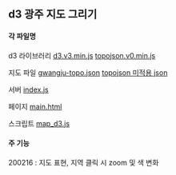 ## d3 광주 지도 그리기

#### 각 파일명
d3 라이브러리
[d3.v3.min.js](https://github.com/HyeonDKIM/d3.js/blob/master/GwangjuMap/d3.v3.min.js)
[topojson.v0.min.js](https://github.com/HyeonDKIM/d3.js/blob/master/GwangjuMap/topojson.v0.min.js)

지도 파일
[gwangju-topo.json](https://github.com/HyeonDKIM/d3.js/blob/master/GwangjuMap/gwangju-topo.json)
[topojson 미적용 json](https://github.com/HyeonDKIM/d3.js/blob/master/GwangjuMap/gwangju.json)

서버
[index.js](https://github.com/HyeonDKIM/d3.js/blob/master/GwangjuMap/index.js)

페이지
[main.html](https://github.com/HyeonDKIM/d3.js/blob/master/GwangjuMap/main.html
)

스크립트
[map_d3.js](https://github.com/HyeonDKIM/d3.js/blob/master/GwangjuMap/map_d3.js
)

#### 주 기능
200216 : 지도 표현, 지역 클릭 시 zoom 및 색 변화